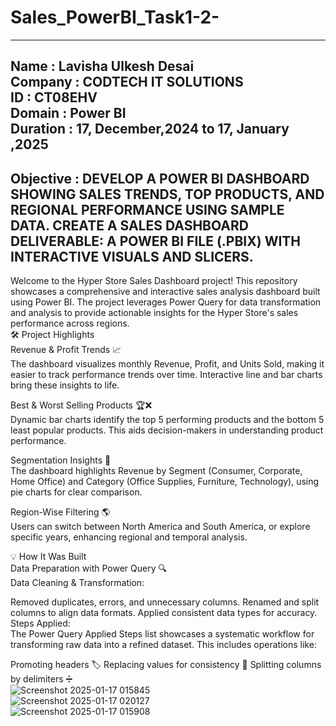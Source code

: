 # Sales_PowerBI_Task1-2-
--------------------------------------------------------------------------------------------------------------------------------------------------------------------------
Name : Lavisha Ulkesh Desai <br>
Company : CODTECH IT SOLUTIONS <br>
ID : CT08EHV<br>
Domain : Power BI<br>
Duration : 17, December,2024 to 17, January ,2025 <br>
--------------------------------------------------------------------------------------------------------------------------------------------------------------------------
Objective : DEVELOP A POWER BI DASHBOARD SHOWING SALES TRENDS, TOP PRODUCTS, AND REGIONAL PERFORMANCE USING SAMPLE DATA. CREATE A SALES DASHBOARD DELIVERABLE: A POWER BI FILE (.PBIX) WITH INTERACTIVE VISUALS AND SLICERS.
--------------------------------------------------------------------------------------------------------------------------------------------------------------------------
Welcome to the Hyper Store Sales Dashboard project! This repository showcases a comprehensive and interactive sales analysis dashboard built using Power BI. The project leverages Power Query for data transformation and analysis to provide actionable insights for the Hyper Store's sales performance across regions.<br>
🛠️ Project Highlights<br>
Revenue & Profit Trends 📈<br>
The dashboard visualizes monthly Revenue, Profit, and Units Sold, making it easier to track performance trends over time. Interactive line and bar charts bring these insights to life.<br>

Best & Worst Selling Products 🏆❌<br>
Dynamic bar charts identify the top 5 performing products and the bottom 5 least popular products. This aids decision-makers in understanding product performance.<br>

Segmentation Insights 🥇<br>
The dashboard highlights Revenue by Segment (Consumer, Corporate, Home Office) and Category (Office Supplies, Furniture, Technology), using pie charts for clear comparison.<br>

Region-Wise Filtering 🌎<br>
Users can switch between North America and South America, or explore specific years, enhancing regional and temporal analysis.<br>

💡 How It Was Built<br>
Data Preparation with Power Query 🔍<br>
Data Cleaning & Transformation:<br>

Removed duplicates, errors, and unnecessary columns.
Renamed and split columns to align data formats.
Applied consistent data types for accuracy.<br>
Steps Applied:<br>
The Power Query Applied Steps list showcases a systematic workflow for transforming raw data into a refined dataset. This includes operations like:

Promoting headers 🏷️
Replacing values for consistency 🔄
Splitting columns by delimiters ➗<br>
![Screenshot 2025-01-17 015845](https://github.com/user-attachments/assets/d21d4008-7d63-474f-a85b-34d753f399ea)<br>
![Screenshot 2025-01-17 020127](https://github.com/user-attachments/assets/0033d8d0-867f-4fb5-8fd8-61678b275777)<br>
![Screenshot 2025-01-17 015908](https://github.com/user-attachments/assets/b4c04a8e-aa69-4a06-92fe-aacd4e18f6d2)<br>


